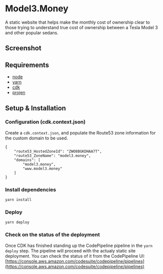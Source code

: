 # Model3.Money

A static website that helps make the monthly cost of ownership clear to those trying to understand true cost of ownership between a Tesla Model 3 and other popular sedans.

## Screenshot

## Requirements

- [node](https://nodejs.org/en/download/)
- [yarn](https://classic.yarnpkg.com/en/docs/install/#debian-stable)
- [cdk](https://cdkworkshop.com/15-prerequisites.html)
- [projen](https://www.npmjs.com/package/projen)

## Setup & Installation

### Configuration (cdk.context.json)

Create a `cdk.context.json`, and populate the Route53 zone information for the custom domain to be used.

```
{
    "route53_HostedZoneId": "ZWO8BGKDHAA7T",
    "route53_ZoneName": "model3.money",
    "domains": [
        "model3.money",
        "www.model3.money"
    ]
}
```

### Install dependencies

```
yarn install
```

### Deploy

```
yarn deploy
```

### Check on the status of the deployment

Once CDK has finished standing up the CodePipeline pipeline in the `yarn deploy` step.  The pipeline will proceed with the actualy static site deployment.  You can check the status of it from the CodePipeline UI: [https://console.aws.amazon.com/codesuite/codepipeline/pipelines](https://console.aws.amazon.com/codesuite/codepipeline/pipelines)
